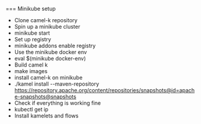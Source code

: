 === Minikube setup

- Clone camel-k repository
- Spin up a minikube cluster
- minikube start
- Set up registry
- minikube addons enable registry
- Use the minikube docker env
- eval $(minikube docker-env)
- Build camel k
- make images
- install camel-k on minikube
- ./kamel install --maven-repository https://repository.apache.org/content/repositories/snapshots@id=apache-snapshots@snapshots 
- Check if everything is working fine
- kubectl get ip
- Install kamelets and flows
